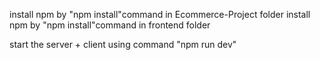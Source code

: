 install npm by "npm install"command in Ecommerce-Project folder
install npm by "npm install"command in frontend folder

start the server + client using command "npm run dev" 